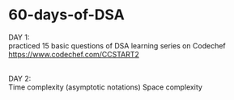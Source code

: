 # 60-days-of-DSA

DAY 1: <br>
practiced 15 basic questions of DSA learning series on Codechef
https://www.codechef.com/CCSTART2 <br><br>

DAY 2: <br>
Time complexity (asymptotic notations)
Space complexity
